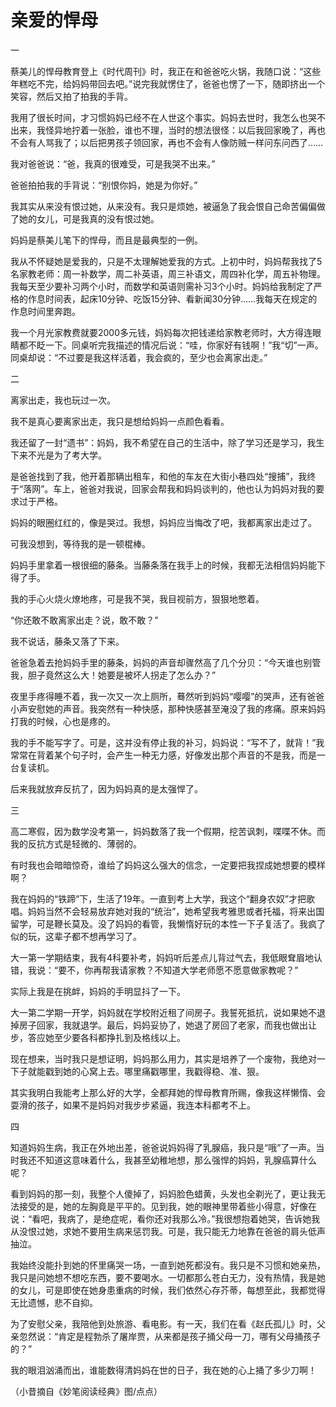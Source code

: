 # 亲爱的悍母

一

蔡美儿的悍母教育登上《时代周刊》时，我正在和爸爸吃火锅，我随口说：“这些年糕吃不完，给妈妈带回去吧。”说完我就愣住了，爸爸也愣了一下，随即挤出一个笑容，然后又拍了拍我的手背。

我用了很长时间，才习惯妈妈已经不在人世这个事实。妈妈去世时，我怎么也哭不出来，我怪异地拧着一张脸，谁也不理，当时的想法很怪：以后我回家晚了，再也不会有人骂我了；以后把男孩子领回家，再也不会有人像防贼一样问东问西了……

我对爸爸说：“爸，我真的很难受，可是我哭不出来。”

爸爸拍拍我的手背说：“别恨你妈，她是为你好。”

我其实从来没有恨过她，从来没有。我只是烦她，被逼急了我会恨自己命苦偏偏做了她的女儿，可是我真的没有恨过她。

妈妈是蔡美儿笔下的悍母，而且是最典型的一例。

我从不怀疑她是爱我的，只是不太理解她爱我的方式。上初中时，妈妈帮我找了5名家教老师：周一补数学，周二补英语，周三补语文，周四补化学，周五补物理。我每天至少要补习两个小时，而数学和英语则需补习3个小时。妈妈给我制定了严格的作息时间表，起床10分钟、吃饭15分钟、看新闻30分钟……我每天在规定的作息时间里奔跑。

我一个月光家教费就要2000多元钱，妈妈每次把钱递给家教老师时，大方得连眼睛都不眨一下。同桌听完我描述的情况后说：“哇，你家好有钱啊！”我“切”一声。同桌却说：“不过要是我这样活着，我会疯的，至少也会离家出走。”

二

离家出走，我也玩过一次。

我不是真心要离家出走，我只是想给妈妈一点颜色看看。

我还留了一封“遗书”：妈妈，我不希望在自己的生活中，除了学习还是学习，我生下来不光是为了考大学。

是爸爸找到了我，他开着那辆出租车，和他的车友在大街小巷四处“搜捕”，我终于“落网”。车上，爸爸对我说，回家会帮我和妈妈谈判的，他也认为妈妈对我的要求过于严格。

妈妈的眼圈红红的，像是哭过。我想，妈妈应当悔改了吧，我都离家出走过了。

可我没想到，等待我的是一顿棍棒。

妈妈手里拿着一根很细的藤条。当藤条落在我手上的时候，我都无法相信妈妈能下得了手。

我的手心火烧火燎地疼，可是我不哭，我目视前方，狠狠地憋着。

“你还敢不敢离家出走？说，敢不敢？”

我不说话，藤条又落了下来。

爸爸急着去抢妈妈手里的藤条，妈妈的声音却骤然高了几个分贝：“今天谁也别管我，胆子竟然这么大！她要是被坏人拐走了怎么办？”

夜里手疼得睡不着，我一次又一次上厕所，蓦然听到妈妈“嘤嘤”的哭声，还有爸爸小声安慰她的声音。我突然有一种快感，那种快感甚至淹没了我的疼痛。原来妈妈打我的时候，心也是疼的。

我的手不能写字了。可是，这并没有停止我的补习，妈妈说：“写不了，就背！”我常常在背着某个句子时，会产生一种无力感，好像发出那个声音的不是我，而是一台复读机。

后来我就放弃反抗了，因为妈妈真的是太强悍了。

三

高二寒假，因为数学没考第一，妈妈数落了我一个假期，挖苦讽刺，喋喋不休。而我的反抗方式是轻微的、薄弱的。

有时我也会暗暗惊奇，谁给了妈妈这么强大的信念，一定要把我捏成她想要的模样啊？

我在妈妈的“铁蹄”下，生活了19年。一直到考上大学，我这个“翻身农奴”才把歌唱。妈妈当然不会轻易放弃她对我的“统治”，她希望我考雅思或者托福，将来出国留学，可是鞭长莫及。没了妈妈的看管，我懒惰好玩的本性一下子复活了。我疯了似的玩，这辈子都不想再学习了。

大一第一学期结束，我有4科要补考，妈妈听后差点儿背过气去，我低眼耷眉地认错，我说：“要不，你再帮我请家教？不知道大学老师愿不愿意做家教呢？”

实际上我是在挑衅，妈妈的手明显抖了一下。

大一第二学期一开学，妈妈就在学校附近租了间房子。我誓死抵抗，说如果她不退掉房子回家，我就退学。最后，妈妈妥协了，她退了房回了老家，而我也做出让步，答应她至少要各科都挣扎到及格线以上。

现在想来，当时我只是想证明，妈妈那么用力，其实是培养了一个废物，我绝对一下子就能戳到她的心窝上去。哪里痛戳哪里，我戳得稳、准、狠。

其实我明白我能考上那么好的大学，全都拜她的悍母教育所赐，像我这样懒惰、会耍滑的孩子，如果不是妈妈对我步步紧逼，我连本科都考不上。

四

知道妈妈生病，我正在外地出差，爸爸说妈妈得了乳腺癌，我只是“哦”了一声。当时我还不知道这意味着什么，我甚至幼稚地想，那么强悍的妈妈，乳腺癌算什么呢？

看到妈妈的那一刻，我整个人傻掉了，妈妈脸色蜡黄，头发也全剃光了，更让我无法接受的是，她的左胸竟是平平的。见到我，她的眼神里带着些小得意，好像在说：“看吧，我病了，是绝症呢，看你还对我那么冷。”我很想抱着她哭，告诉她我从没恨过她，求她不要用生病来惩罚我。可是，我只能无力地靠在爸爸的肩头低声抽泣。

我始终没能扑到她的怀里痛哭一场，一直到她死都没有。我只是不习惯和她亲热，我只是问她想不想吃东西，要不要喝水。一切都那么苍白无力，没有热情，我是她的女儿，可是即使在她身患重病的时候，我们依然心存芥蒂，每想至此，我都觉得无比遗憾，悲不自抑。

为了安慰父亲，我陪他到处旅游、看电影。有一天，我们在看《赵氏孤儿》时，父亲忽然说：“肯定是程勃杀了屠岸贾，从来都是孩子捅父母一刀，哪有父母捅孩子的？”

我的眼泪汹涌而出，谁能数得清妈妈在世的日子，我在她的心上捅了多少刀啊！

（小昔摘自《妙笔阅读经典》图/点点）